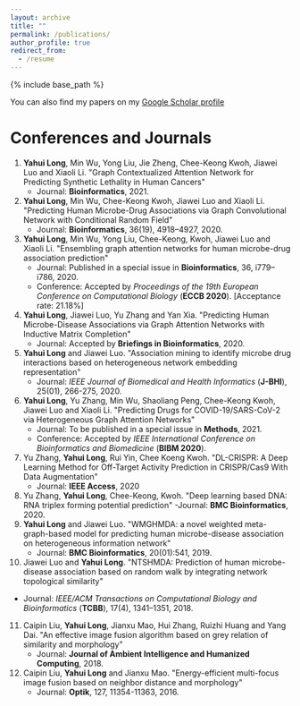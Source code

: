 ```yaml
---
layout: archive
title: ""
permalink: /publications/
author_profile: true
redirect_from:
  - /resume
---
```


{% include base_path %}

You can also find my papers on my [Google Scholar profile](https://scholar.google.com/citations?user=lUoNEgcAAAAJ&hl=zh-CN&oi=ao)

# Conferences and Journals

1. **Yahui Long**, Min Wu, Yong Liu, Jie Zheng, Chee-Keong Kwoh, Jiawei Luo and Xiaoli Li. "Graph Contextualized Attention Network for Predicting Synthetic Lethality in Human Cancers"
   * Journal: **Bioinformatics**, 2021. 
2. **Yahui Long**, Min Wu, Chee-Keong Kwoh, Jiawei Luo and Xiaoli Li. "Predicting Human Microbe-Drug Associations via Graph Convolutional Network with Conditional Random Field"
   - Journal: **Bioinformatics**, 36(19), 4918–4927, 2020.
3. **Yahui Long**, Min Wu, Yong Liu, Chee-Keong, Kwoh, Jiawei Luo and Xiaoli Li. "Ensembling graph attention networks for human microbe-drug association prediction"
   - Journal: Published in a special issue in **Bioinformatics**, 36, i779–i786, 2020.
   - Conference: Accepted by *Proceedings of the 19th European Conference on Computational Biology* (**ECCB 2020**). [Acceptance rate: 21.18%]
4. **Yahui Long**, Jiawei Luo, Yu Zhang and Yan Xia. "Predicting Human Microbe-Disease Associations via Graph Attention Networks with Inductive Matrix Completion"
   - Journal: Accepted by **Briefings in Bioinformatics**, 2020.
5. **Yahui Long** and Jiawei Luo. "Association mining to identify microbe drug interactions based on heterogeneous network embedding representation" 
   - Journal: *IEEE Journal of Biomedical and Health Informatics* (**J-BHI**), 25(01), 266-275, 2020.
6. **Yahui Long**, Yu Zhang, Min Wu, Shaoliang Peng, Chee-Keong Kwoh, Jiawei Luo and Xiaoli Li. "Predicting Drugs for COVID-19/SARS-CoV-2 via Heterogeneous Graph Attention Networks"
   - Journal: To be published in a special issue in **Methods**, 2021.
   - Conference: Accepted by *IEEE International Conference on Bioinformatics and Biomedicine* (**BIBM 2020**).   
7. Yu Zhang, **Yahui Long**, Rui Yin, Chee Koeng Kwoh. "DL-CRISPR: A Deep Learning Method for Off-Target Activity Prediction in CRISPR/Cas9 With Data Augmentation"
   - Journal: **IEEE Access**, 2020
8. Yu Zhang, **Yahui Long**, Chee-Keong, Kwoh. "Deep learning based DNA: RNA triplex forming potential prediction"
   -Journal: **BMC Bioinformatics**, 2020. 
9. **Yahui Long** and Jiawei Luo. "WMGHMDA: a novel weighted meta-graph-based model for predicting human microbe-disease association on heterogeneous information network"   
   - Journal: **BMC Bioinformatics**, 20(01):541, 2019.
10. Jiawei Luo and **Yahui Long**. "NTSHMDA: Prediction of human microbe-disease association based on random walk by integrating network topological similarity"
   - Journal: *IEEE/ACM Transactions on Computational Biology and Bioinformatics* (**TCBB**), 17(4), 1341–1351, 2018.
11. Caipin Liu, **Yahui Long**, Jianxu Mao, Hui Zhang, Ruizhi Huang and Yang Dai. "An effective image fusion algorithm based on grey relation of similarity and morphology"
    - Journal: **Journal of Ambient Intelligence and Humanized Computing**, 2018.
12. Caipin Liu, **Yahui Long** and Jianxu Mao. "Energy-efficient multi-focus image fusion based on neighbor distance and morphology"
    - Journal: **Optik**, 127, 11354-11363, 2016.   

  
  

 









